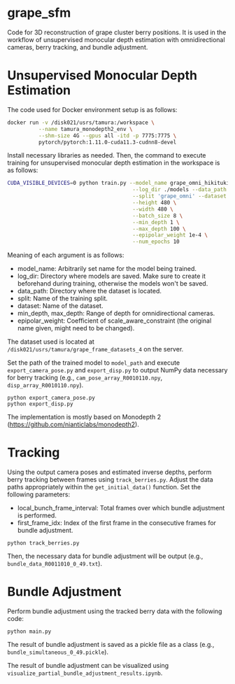 # grape_sfm

Code for 3D reconstruction of grape cluster berry positions. It is used in the workflow of unsupervised monocular depth estimation with omnidirectional cameras, berry tracking, and bundle adjustment.

# Unsupervised Monocular Depth Estimation

The code used for Docker environment setup is as follows:

```bash
docker run -v /disk021/usrs/tamura:/workspace \
          --name tamura_monodepth2_env \
          --shm-size 4G --gpus all -itd -p 7775:7775 \
          pytorch/pytorch:1.11.0-cuda11.3-cudnn8-devel
```

Install necessary libraries as needed. Then, the command to execute training for unsupervised monocular depth estimation in the workspace is as follows:

```bash
CUDA_VISIBLE_DEVICES=0 python train.py --model_name grape_omni_hikituki_demo \
                                        --log_dir ./models --data_path '/workspace/grape_frame_datasets_4' \
                                        --split 'grape_omni' --dataset 'grape_omni' \
                                        --height 480 \
                                        --width 480 \
                                        --batch_size 8 \
                                        --min_depth 1 \
                                        --max_depth 100 \
                                        --epipolar_weight 1e-4 \
                                        --num_epochs 10
```
Meaning of each argument is as follows:

* model_name: Arbitrarily set name for the model being trained.
* log_dir: Directory where models are saved. Make sure to create it beforehand during training, otherwise the models won't be saved.
* data_path: Directory where the dataset is located.
* split: Name of the training split.
* dataset: Name of the dataset.
* min_depth, max_depth: Range of depth for omnidirectional cameras.
* epipolar_weight: Coefficient of scale_aware_constraint (the original name given, might need to be changed).

The dataset used is located at `/disk021/usrs/tamura/grape_frame_datasets_4` on the server.

Set the path of the trained model to `model_path` and execute `export_camera_pose.py` and `export_disp.py` to output NumPy data necessary for berry tracking (e.g., `cam_pose_array_R0010110.npy`, `disp_array_R0010110.npy`).

```
python export_camera_pose.py
python export_disp.py
```
The implementation is mostly based on Monodepth 2 (https://github.com/nianticlabs/monodepth2).

# Tracking

Using the output camera poses and estimated inverse depths, perform berry tracking between frames using `track_berries.py`. Adjust the data paths appropriately within the `get_initial_data()` function. Set the following parameters:

* local_bunch_frame_interval: Total frames over which bundle adjustment is performed.
* first_frame_idx: Index of the first frame in the consecutive frames for bundle adjustment.

```
python track_berries.py
```

Then, the necessary data for bundle adjustment will be output (e.g., `bundle_data_R0011010_0_49.txt`).

# Bundle Adjustment

Perform bundle adjustment using the tracked berry data with the following code:

```
python main.py
```
The result of bundle adjustment is saved as a pickle file as a class (e.g., `bundle_simultaneous_0_49.pickle`).

The result of bundle adjustment can be visualized using `visualize_partial_bundle_adjustment_results.ipynb`.
